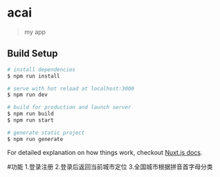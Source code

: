 # acai

> my app

## Build Setup

``` bash
# install dependencies
$ npm run install

# serve with hot reload at localhost:3000
$ npm run dev

# build for production and launch server
$ npm run build
$ npm run start

# generate static project
$ npm run generate
```

For detailed explanation on how things work, checkout [Nuxt.js docs](https://nuxtjs.org).


#功能
1.登录注册
2.登录后返回当前城市定位
3.全国城市根据拼音首字母分类

